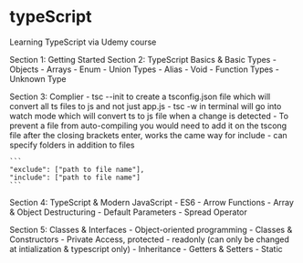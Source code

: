 # typeScript
Learning TypeScript via Udemy course


Section 1: Getting Started
Section 2: TypeScript Basics & Basic Types
    - Objects 
    - Arrays
    - Enum
    - Union Types
    - Alias
    - Void
    - Function Types
    - Unknown Type


Section 3: Complier
    - tsc --init to create a tsconfig.json file which will convert all ts files to js and not just app.js
    - tsc -w in terminal will go into watch mode which will convert ts to js file when a change is detected
    - To prevent a file from auto-compiling you would need to add it on the tscong file after the closing brackets enter, works the came way for include 
        - can specify folders in addition to files
    
    ```
    "exclude": ["path to file name"],
    "include": ["path to file name"]
    ```

Section 4: TypeScript & Modern JavaScript
    - ES6
    - Arrow Functions
    - Array & Object Destructuring
    - Default Parameters
    - Spread Operator

Section 5: Classes & Interfaces 
    - Object-oriented programming
    - Classes & Constructors
    - Private Access, protected
    - readonly (can only be changed at intialization & typescript only)
    - Inheritance
    - Getters & Setters
    - Static